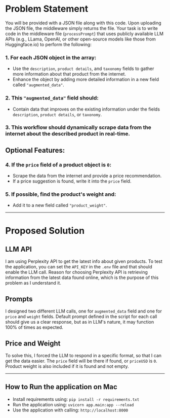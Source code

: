 # Problem Statement

You will be provided with a JSON file along with this code. Upon uploading the JSON file, the middleware simply returns the file. Your task is to write code in the middleware file (`processPrompt`) that uses publicly available LLM APIs (e.g., LLama, OpenAI, or other open-source models like those from Huggingface.io) to perform the following:

### 1. For each JSON object in the array:
   - Use the `description`, `product details`, and `taxonomy` fields to gather more information about that product from the internet.
   - Enhance the object by adding more detailed information in a new field called `"augmented_data"`.

### 2. This `"augmented_data"` field should:
   - Contain data that improves on the existing information under the fields `description`, `product details`, or `taxonomy`.

### 3. This workflow should dynamically scrape data from the internet about the described product in real-time.

## Optional Features:

### 4. If the `price` field of a product object is `0`:
   - Scrape the data from the internet and provide a price recommendation.
   - If a price suggestion is found, write it into the `price` field.

### 5. If possible, find the product's weight and:
   - Add it to a new field called `"product_weight"`.

---

# Proposed Solution

## LLM API
I am using Perplexity API to get the latest info about given products. To test the application, you can set the `API_KEY` in the `.env` file and that should enable the LLM call.
Reason for choosing Perplexity API is retrieving information from the latest data found online, which is the purpose of this problem as I understand it.

## Prompts
I designed two different LLM calls, one for `augmented_data` field and one for `price` and `weight` fields.
Default prompt defined in the script for each call should give us a clear response, but as in LLM's nature, it may function 100% of times as expected.

## Price and Weight
To solve this, I forced the LLM to respond in a specific format, so that I can get the data easier. The `price` field will be there if found, or `priceUSD` is `0`.
Product weight is also included if it is found and not empty.

---

## How to Run the application on Mac

- Install requirements using:
    `pip install -r requirements.txt`
- Run the application using:
  `uvicorn app.main:app --reload`
- Use the application with calling:
    `http://localhost:8000`